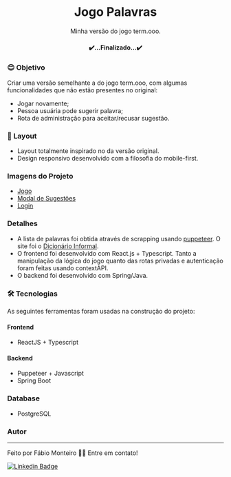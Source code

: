 <h1 align="center">Jogo Palavras</h1>

<p align="center">
	Minha versão do jogo term.ooo.
</p>
<h4 align="center"> 
	✔️...Finalizado...✔️
</h4>

### 😊 Objetivo

<p align="left">Criar uma versão semelhante a do jogo term.ooo, com algumas funcionalidades que não estão presentes no original:</p>

- Jogar novamente;
- Pessoa usuária pode sugerir palavra;
- Rota de administração para aceitar/recusar sugestão.

### 📝 Layout

- Layout totalmente inspirado no da versão original.
- Design responsivo desenvolvido com a filosofia do mobile-first.

### Imagens do Projeto

- [Jogo](https://github.com/fabiomrm/jogo-palavras/blob/main/layout-mobile.png?raw=true)
- [Modal de Sugestões](https://github.com/fabiomrm/jogo-palavras/blob/main/layout-suggestion.png?raw=true)
- [Login](https://github.com/fabiomrm/jogo-palavras/blob/main/layout-login-adm.png?raw=true)

### Detalhes

- A lista de palavras foi obtida através de scrapping usando <a href="https://github.com/puppeteer/puppeteer">puppeteer</a>. O site foi o <a href="https://dicionarioinformal.com.br/">Dicionário Informal</a>.
- O frontend foi desenvolvido com React.js + Typescript. Tanto a manipulação da lógica do jogo quanto das rotas privadas e autenticação foram feitas usando contextAPI.
- O backend foi desenvolvido com Spring/Java.

### 🛠 Tecnologias

As seguintes ferramentas foram usadas na construção do projeto:

#### Frontend

- ReactJS + Typescript

#### Backend

- Puppeteer + Javascript
- Spring Boot

### Database

- PostgreSQL

### Autor

---

Feito por Fábio Monteiro 👋🏽 Entre em contato!

[![Linkedin Badge](https://img.shields.io/badge/-fabiomrm-blue?style=flat-square&logo=Linkedin&logoColor=white&link=https://www.linkedin.com/in/fabiomrm/)](https://www.linkedin.com/in/fabiomrm/)
